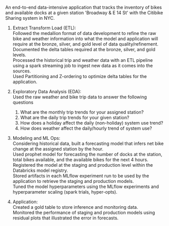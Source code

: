 An end-to-end data-intensive application that tracks the inventory of bikes and available docks at a given station 'Broadway & E 14 St' with the Citibike Sharing system in NYC.

1. Extract Transform Load (ETL):\
Followed the medallion format of data development to refine the raw bike and weather information into what the model and application will require at the bronze, silver, and gold level of data quality/refinement.\
Documented the delta tables required at the bronze, silver, and gold levels.\
Processed the historical trip and weather data with an ETL pipeline using a spark streaming job to ingest new data as it comes into the sources.\
Used Partitioning and Z-ordering to optimize delta tables for the application.

2. Exploratory Data Analysis (EDA):\
Used the raw weather and bike trip data to answer the following questions
   1. What are the monthly trip trends for your assigned station?
   2. What are the daily trip trends for your given station?
   3. How does a holiday affect the daily (non-holiday) system use trend?
   4. How does weather affect the daily/hourly trend of system use?

3. Modeling and ML Ops:\
Considering historical data, built a forecasting model that infers net bike change at the assigned station by the hour.\
Used prophet model for forecasting the number of docks at the station, total bikes available, and the available bikes for the next 4 hours.\
Registered the model at the staging and production level within the Databricks model registry.\
Stored artifacts in each MLflow experiment run to be used by the application to retrieve the staging and production models.\
Tuned the model hyperparameters using the MLflow experiments and hyperparameter scaling (spark trials, hyper-opts).

5. Application:\
Created a gold table to store inference and monitoring data.\
Monitored the performance of staging and production models using residual plots that illustrated the error in forecasts.

